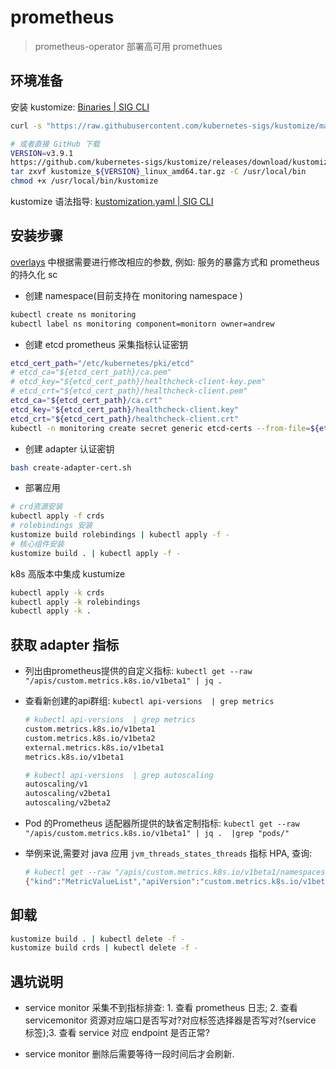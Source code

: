 # prometheus

> prometheus-operator 部署高可用 promethues

## 环境准备

安装 kustomize: [Binaries | SIG CLI](https://kubectl.docs.kubernetes.io/installation/kustomize/binaries/)

```bash
curl -s "https://raw.githubusercontent.com/kubernetes-sigs/kustomize/master/hack/install_kustomize.sh"  | bash

# 或者直接 GitHub 下载
VERSION=v3.9.1
https://github.com/kubernetes-sigs/kustomize/releases/download/kustomize%2F${VERSION}/kustomize_${VERSION}_linux_amd64.tar.gz
tar zxvf kustomize_${VERSION}_linux_amd64.tar.gz -C /usr/local/bin
chmod +x /usr/local/bin/kustomize
```

kustomize 语法指导: [kustomization.yaml | SIG CLI](https://kubectl.docs.kubernetes.io/zh/api-reference/kustomization/)

## 安装步骤

[overlays](overlays) 中根据需要进行修改相应的参数, 例如: 服务的暴露方式和 prometheus 的持久化 sc

- 创建 namespace(目前支持在 monitoring namespace )

```bash
kubectl create ns monitoring
kubectl label ns monitoring component=monitorn owner=andrew
```

- 创建 etcd prometheus 采集指标认证密钥

```bash
etcd_cert_path="/etc/kubernetes/pki/etcd"
# etcd_ca="${etcd_cert_path}/ca.pem"
# etcd_key="${etcd_cert_path}/healthcheck-client-key.pem"
# etcd_crt="${etcd_cert_path}/healthcheck-client.pem"
etcd_ca="${etcd_cert_path}/ca.crt"
etcd_key="${etcd_cert_path}/healthcheck-client.key"
etcd_crt="${etcd_cert_path}/healthcheck-client.crt"
kubectl -n monitoring create secret generic etcd-certs --from-file=${etcd_crt} --from-file=${etcd_key} --from-file=${etcd_ca}
```

- 创建 adapter 认证密钥

```bash
bash create-adapter-cert.sh
```

- 部署应用

```bash
# crd资源安装
kubectl apply -f crds
# rolebindings 安装
kustomize build rolebindings | kubectl apply -f -
# 核心组件安装
kustomize build . | kubectl apply -f -
```

k8s 高版本中集成 kustumize

```bash
kubectl apply -k crds
kubectl apply -k rolebindings
kubectl apply -k .
```

## 获取 adapter 指标

- 列出由prometheus提供的自定义指标: `kubectl get --raw "/apis/custom.metrics.k8s.io/v1beta1" | jq .`
- 查看新创建的api群组: `kubectl api-versions  | grep metrics`

  ```bash
  # kubectl api-versions  | grep metrics
  custom.metrics.k8s.io/v1beta1
  custom.metrics.k8s.io/v1beta2
  external.metrics.k8s.io/v1beta1
  metrics.k8s.io/v1beta1

  # kubectl api-versions  | grep autoscaling
  autoscaling/v1
  autoscaling/v2beta1
  autoscaling/v2beta2
  ```

- Pod 的Prometheus 适配器所提供的缺省定制指标: `kubectl get --raw "/apis/custom.metrics.k8s.io/v1beta1" | jq .  |grep "pods/"`

- 举例来说,需要对 java 应用 `jvm_threads_states_threads` 指标 HPA, 查询:

  ```bash
  # kubectl get --raw "/apis/custom.metrics.k8s.io/v1beta1/namespaces/demo-jmx/pods/*/jvm_threads_states_threads"
  {"kind":"MetricValueList","apiVersion":"custom.metrics.k8s.io/v1beta1","metadata":{"selfLink":"/apis/custom.metrics.k8s.io/v1beta1/namespaces/demo-jmx/pods/%2A/jvm_threads_states_threads"},"items":[{"describedObject":{"kind":"Pod","namespace":"demo-jmx","name":"demo-app-5d45f58f59-wz5fm","apiVersion":"/v1"},"metricName":"jvm_threads_states_threads","timestamp":"2021-01-07T10:19:41Z","value":"27","selector":null}]}
  ```

## 卸载

```bash
kustomize build . | kubectl delete -f -
kustomize build crds | kubectl delete -f -
```

## 遇坑说明

- service monitor 采集不到指标排查: 1. 查看 prometheus 日志; 2. 查看 servicemonitor 资源对应端口是否写对?对应标签选择器是否写对?(service 标签);3. 查看 service 对应 endpoint 是否正常?

- service monitor 删除后需要等待一段时间后才会刷新.
